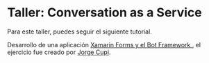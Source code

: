 # Taller: Conversation as a Service

Para este taller, puedes seguir el siguiente tutorial.

Desarrollo de una aplicación <a href="https://github.com/JorgeCupi/XamarinFormsBot">Xamarin Forms y el Bot Framework </a>, el ejercicio fue creado por <a href="https://github.com/JorgeCupiJorge"> Jorge Cupi</a>.
